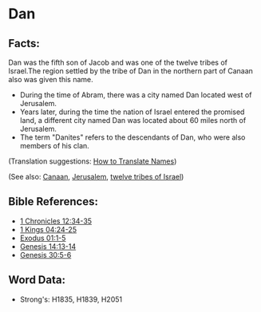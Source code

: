 # Dan #

## Facts: ##

Dan was the fifth son of Jacob and was one of the twelve tribes of Israel.The region settled by the tribe of Dan in the northern part of Canaan also was given this name.

* During the time of Abram, there was a city named Dan located west of Jerusalem.
* Years later, during the time the nation of Israel entered the promised land, a different city named Dan was located about 60 miles north of Jerusalem.
* The term "Danites" refers to the descendants of Dan, who were also members of his clan.

(Translation suggestions: [How to Translate Names](rc://en/ta/man/translate/translate-names))

(See also: [Canaan](../names/canaan.md), [Jerusalem](../names/jerusalem.md), [twelve tribes of Israel](../other/12tribesofisrael.md))

## Bible References: ##

* [1 Chronicles 12:34-35](rc://en/tn/help/1ch/12/34)
* [1 Kings 04:24-25](rc://en/tn/help/1ki/04/24)
* [Exodus 01:1-5](rc://en/tn/help/exo/01/01)
* [Genesis 14:13-14](rc://en/tn/help/gen/14/13)
* [Genesis 30:5-6](rc://en/tn/help/gen/30/05)

## Word Data: ##

* Strong's: H1835, H1839, H2051
